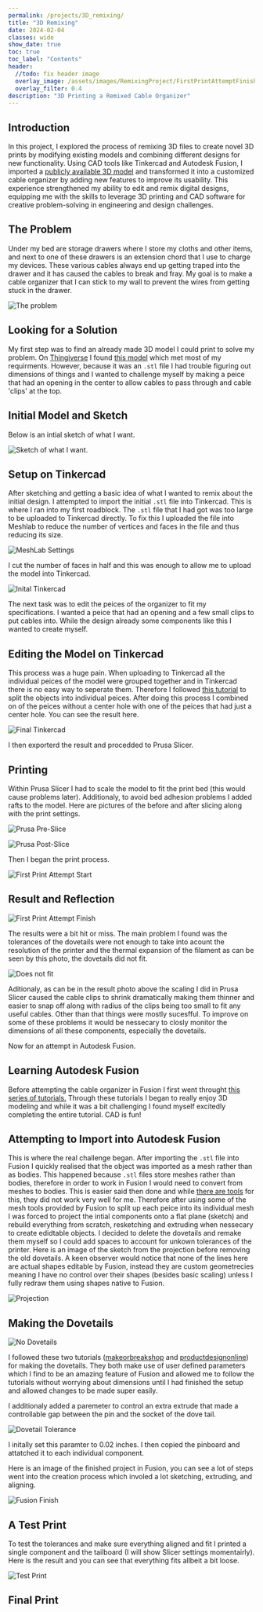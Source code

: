 ```yaml
---
permalink: /projects/3D_remixing/
title: "3D Remixing"
date: 2024-02-04
classes: wide
show_date: true
toc: true
toc_label: "Contents"
header:
  //todo: fix header image
  overlay_image: /assets/images/RemixingProject/FirstPrintAttemptFinish.jpg
  overlay_filter: 0.4
description: "3D Printing a Remixed Cable Organizer"
---
```




## Introduction
In this project, I explored the process of remixing 3D files to create novel 3D prints by modifying existing models and combining different designs for new functionality. Using CAD tools like Tinkercad and Autodesk Fusion, I imported a [publicly available 3D model](https://www.thingiverse.com/thing:4746510) and transformed it into a customized cable organizer by adding new features to improve its usability. This experience strengthened my ability to edit and remix digital designs, equipping me with the skills to leverage 3D printing and CAD software for creative problem-solving in engineering and design challenges.

## The Problem
Under my bed are storage drawers where I store my cloths and other items, and next to one of these drawers is an extension chord that I use to charge my devices. These various cables always end up getting traped into the drawer and it has caused the cables to break and fray. My goal is to make a cable organizer that I can stick to my wall to prevent the wires from getting stuck in the drawer.

![The problem](/assets/images/RemixingProject/TheProblem.jpg)

## Looking for a Solution

My first step was to find an already made 3D model I could print to solve my problem. On [Thingiverse](https://www.thingiverse.com) I found [this model](https://www.thingiverse.com/thing:4746510) which met most of my requirments. However, because it was an `.stl` file I had trouble figuring out dimensions of things and I wanted to challenge myself by making a peice that had an opening in the center to allow cables to pass through and cable 'clips' at the top. 

## Initial Model and Sketch

Below is an intial sketch of what I want.

![Sketch of what I want.](/assets/images/RemixingProject/Sketch.jpg)

## Setup on Tinkercad

After sketching and getting a basic idea of what I wanted to remix about the initial design. I attempted to import the initial `.stl` file into Tinkercad. This is where I ran into my first roadblock. The `.stl` file that I had got was too large to be uploaded to Tinkercad directly. To fix this I uploaded the file into Meshlab to reduce the number of vertices and faces in the file and thus reducing its size.

![MeshLab Settings](/assets/images/RemixingProject/MeshLabSettings.png)

I cut the number of faces in half and this was enough to allow me to upload the model into Tinkercad.

![Inital Tinkercad](/assets/images/RemixingProject/TinkercadInit.png)

The next task was to edit the peices of the organizer to fit my specifications. I wanted a peice that had an opening and a few small clips to put cables into. While the design already some components like this I wanted to create myself. 

## Editing the Model on Tinkercad

This process was a huge pain. When uploading to Tinkercad all the individual peices of the model were grouped together and in Tinkercad there is no easy way to seperate them. Therefore I followed [this tutorial](https://all3dp.com/2/tinkercad-split-object-models-tutorial/) to split the objects into individual peices. After doing this process I combined on of the peices without a center hole with one of the peices that had just a center hole. You can see the result here. 

![Final Tinkercad](/assets/images/RemixingProject/TinkercadFinal.png)

I then exporterd the result and procedded to Prusa Slicer.

## Printing

Within Prusa Slicer I had to scale the model to fit the print bed (this would cause problems later). Additionaly, to avoid bed adhesion problems I added rafts to the model. Here are pictures of the before and after slicing along with the print settings. 

![Prusa Pre-Slice](/assets/images/RemixingProject/PrusaPreSlice.png)

![Prusa Post-Slice](/assets/images/RemixingProject/PrusaPostSlice.png)

Then I began the print process.

![First Print Attempt Start](/assets/images/RemixingProject/FirstPrintAttemptStart.jpg)

## Result and Reflection

![First Print Attempt Finish](/assets/images/RemixingProject/FirstPrintAttemptFinish.jpg)

The results were a bit hit or miss. The main problem I found was the tolerances of the dovetails were not enough to take into acount the resolution of the printer and the thermal expansion of the filament as can be seen by this photo, the dovetails did not fit. 

![Does not fit](/assets/images/RemixingProject/DoesntFit.jpg)

Aditionaly, as can be in the result photo above the scaling I did in Prusa Slicer caused the cable clips to shrink dramatically making them thinner and easier to snap off along with radius of the clips being too small to fit any useful cables. Other than that things were mostly sucesfful. To improve on some of these problems it would be nessecary to closly monitor the dimensions of all these components, especially the dovetails.

Now for an attempt in Autodesk Fusion.

## Learning Autodesk Fusion

Before attempting the cable organizer in Fusion I first went throught [this series of tutorials.](https://www.autodesk.com/learn/ondemand/course/learn-fusion-for-cad-in-90-minutes) Through these tutorials I began to really enjoy 3D modeling and while it was a bit challenging I found myself excitedly completing the entire tutorial. CAD is fun! 

## Attempting to Import into Autodesk Fusion

This is where the real challenge began. After importing the `.stl` file into Fusion I quickly realised that the object was imported as a mesh rather than as bodies. This happened because `.stl` files store meshes rather than bodies, therefore in order to work in Fusion I would need to convert from meshes to bodies. This is easier said then done and while [there are tools](https://help.autodesk.com/view/fusion360/ENU/?guid=MESH-CONVERT-TO-SOLID) for this, they did not work very well for me. Therefore after using some of the mesh tools provided by Fusion to split up each peice into its individual mesh I was forced to project the intial components onto a flat plane (sketch) and rebuild everything from scratch, resketching and extruding when nessecary to create edidtable objects. I decided to delete the dovetails and remake them myself so I could add spaces to account for unkown tolerances of the printer. Here is an image of the sketch from the projection before removing the old dovetails. A keen observer would notice that none of the lines here are actual shapes editable by Fusion, instead they are custom geometrecies meaning I have no control over their shapes (besides basic scaling) unless I fully redraw them using shapes native to Fusion.

![Projection](/assets/images/RemixingProject/FusionProjection.png)

## Making the Dovetails

![No Dovetails](/assets/images/RemixingProject/FusionNoDovetails.png)

I followed these two tutorials ([makeorbreakshop](https://www.makeorbreakshop.com/project/design-dovetail-joint-in-fusion-360) and [productdesignonline](https://productdesignonline.com/fusion-360-tutorials/parametric-dovetail-joints-in-fusion-360-made-easy/)) for making the dovetails. They both make use of user defined parameters which I find to be an amazing feature of Fusion and allowed me to follow the tutorials without worrying about dimensions until I had finished the setup and allowed changes to be made super easily.

I additionaly added a paremeter to control an extra extrude that made a controllable gap between the pin and the socket of the dove tail.

![Dovetail Tolerance](/assets/images/RemixingProject/tolerances.png)

I initally set this paramter to $0.02$ inches. I then copied the pinboard and attatched it to each individual component.

Here is an image of the finished project in Fusion, you can see a lot of steps went into the creation process which involed a lot sketching, extruding, and aligning.

![Fusion Finish](/assets/images/RemixingProject/FusionFinish.png)

## A Test Print

To test the tolerances and make sure everything aligned and fit I printed a single component and the tailboard (I will show Slicer settings momentairly). Here is the result and you can see that everything fits allbeit a bit loose. 

![Test Print](/assets/images/RemixingProject/FusionTestPrintSideTop.jpg)

## Final Print